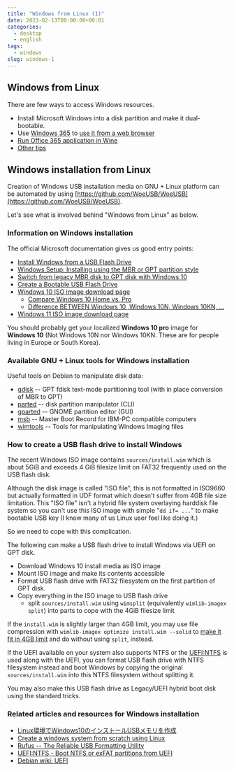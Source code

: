 ```yaml
---
title: "Windows from Linux (1)"
date: 2023-02-13T00:00:00+00:01
categories:
  - desktop
  - english
tags:
  - windows
slug: windows-1
---
```


## Windows from Linux

There are few ways to access Windows resources.

* Install Microsoft Windows into a disk partition and make it dual-bootable.
* Use [Windows 365](https://www.microsoft.com/ja-jp/microsoft-365) to [use it from a web browser](https://www.makeuseof.com/tag/install-use-microsoft-office-linux/)
* [Run Office 365 application in Wine](https://ruados.github.io/articles/2021-05/office365-wine)
* [Other tips](https://itsfoss.com/use-microsoft-office-linux/#using-crossover)

## Windows installation from Linux

Creation of Windows USB installation media on GNU + Linux platform can be
automated by using
[https://github.com/WoeUSB/WoeUSB](https://github.com/WoeUSB/WoeUSB).

Let's see what is involved behind "Windows from Linux" as below.

### Information on Windows installation

The official Microsoft documentation gives us good entry points:

- [Install Windows from a USB Flash Drive](https://learn.microsoft.com/en-us/windows-hardware/manufacture/desktop/install-windows-from-a-usb-flash-drive)
- [Windows Setup: Installing using the MBR or GPT partition style](https://learn.microsoft.com/en-us/windows-hardware/manufacture/desktop/windows-setup-installing-using-the-mbr-or-gpt-partition-style?source=recommendations&view=windows-11)
- [Switch from legacy MBR disk to GPT disk with Windows 10](https://learn.microsoft.com/en-us/windows-hardware/drivers/bringup/switch-from-legacy-mbr-disk-to-gpt-disk-with-windows-10)
- [Create a Bootable USB Flash Drive](https://learn.microsoft.com/en-US/windows-server-essentials/install/create-a-bootable-usb-flash-drive)
- [Windows 10 ISO image download page](https://www.microsoft.com/en-US/software-download/windows10ISO)
  - [Compare Windows 10 Home vs. Pro](https://www.microsoft.com/en-us/windows/compare-windows-10-home-vs-pro)
  - [Difference BETWEEN Windows 10 ,Windows 10N, Windows 10KN, ...](https://answers.microsoft.com/en-us/windows/forum/all/difference-between-windows-10-windows-10n-windows/9cfde2eb-011b-4227-91f5-00168a74525f)
- [Windows 11 ISO image download page](https://www.microsoft.com/en-US/software-download/windows11)

You should probably get your localized **Windows 10 pro** image for **Windows
10** (Not Windows 10N nor Windows 10KN.  These are for people living in Europe
or South Korea).

### Available GNU + Linux tools for Windows installation

Useful tools on Debian to manipulate disk data:

- [gdisk](https://packages.debian.org/sid/gdisk) -- GPT fdisk text-mode partitioning tool (with in place conversion of MBR to GPT)
- [parted](https://packages.debian.org/sid/parted) -- disk partition manipulator (CLI)
- [gparted](https://packages.debian.org/sid/gparted) -- GNOME partition editor (GUI)
- [msb](https://packages.debian.org/sid/msb) -- Master Boot Record for IBM-PC compatible computers
- [wimtools](https://packages.debian.org/unstable/wimtools) -- Tools for manipulating Windows Imaging files

### How to create a USB flash drive to install Windows

The recent Windows ISO image contains `sources/install.wim` which is about 5GiB
and exceeds 4 GiB filesize limit on FAT32 frequently used on the USB flash
disk.

Although the disk image is called "ISO file", this is not formatted in ISO9660
but actually formatted in UDF format which doesn't suffer from 4GB file size
limitation. This "ISO file" isn't a hybrid file system overlaying harddisk file
system so you can't use this ISO image with simple "`dd if= ...`" to make
bootable USB key (I know many of us Linux user feel like doing it.)

So we need to cope with this complication.

The following can make a USB flash drive to install Windows via UEFI on GPT
disk.

- Download Windows 10 install media as ISO image
- Mount ISO image and make its contents accessible
- Format USB flash drive with FAT32 filesystem on the first partition of GPT
  disk.
- Copy everything in the ISO image to USB flash drive
  - split `sources/install.wim` using `wimsplit` (equivalently
    `wimlib-imagex split`) into parts to cope with the 4GiB filesize limit

If the `install.wim` is slightly larger than 4GB limit, you may use file
compression with `wimlib-imagex optimize install.wim --solid` to [make it fit in
4GB limit](https://tqdev.com/2019-cannot-copy-windows-10-install-wim) and do
without using `split`, instead.

If the UEFI available on your system also supports NTFS or the
[UEFI:NTFS](https://github.com/pbatard/uefi-ntfs) is used along with the UEFI,
you can format USB flash drive with NTFS filesystem instead and boot Windows by
copying the original `sources/install.wim` into this NTFS filesystem without
splitting it.

You may also make this USB flash drive as Legacy/UEFI hybrid boot disk using
the standard tricks.

### Related articles and resources for Windows installation

- [Linux環境でWindows10のインストールUSBメモリを作成](https://blog.be-dama.com/2021/08/03/linux_winboot_usb/)
- [Create a windows system from scratch using Linux](http://reboot.pro/topic/20468-create-a-windows-system-from-scratch-using-linux/)
- [Rufus -- The Reliable USB Formatting Utility](https://github.com/pbatard/rufus)
- [UEFI:NTFS - Boot NTFS or exFAT partitions from UEFI](https://github.com/pbatard/uefi-ntfs)
- [Debian wiki: UEFI](https://wiki.debian.org/UEFI)

<!-- vim: set sw=4 sts=4 ai si et tw=79 ft=markdown: -->
